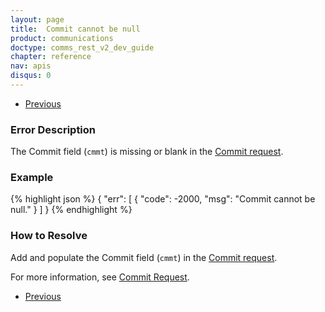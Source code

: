 ```yaml
---
layout: page
title:  Commit cannot be null
product: communications
doctype: comms_rest_v2_dev_guide
chapter: reference
nav: apis
disqus: 0
---
```


<ul class="pager">
  <li class="previous"><a href="/communications/dev-guide_rest_v2/reference/commit-errors/"><i class="glyphicon glyphicon-chevron-left"></i>Previous</a></li>
</ul>

<h3>Error Description</h3>
The Commit field (<code>cmmt</code>) is missing or blank in the <a class="dev-guide-link" href="/communications/dev-guide_rest_v2/reference/commit-request/">Commit request</a>.

<h3>Example</h3>
{% highlight json %}
{
  "err": [
    {
      "code": -2000,
      "msg": "Commit cannot be null."
    }
  ]
}
{% endhighlight %}

<h3>How to Resolve</h3>
Add and populate the Commit field (<code>cmmt</code>) in the <a class="dev-guide-link" href="/communications/dev-guide_rest_v2/reference/commit-request/">Commit request</a>.

For more information, see <a class="dev-guide-link" href="/communications/dev-guide_rest_v2/commit-uncommit/commit-request/">Commit Request</a>.

<ul class="pager">
  <li class="previous"><a href="/communications/dev-guide_rest_v2/reference/commit-errors/"><i class="glyphicon glyphicon-chevron-left"></i>Previous</a></li>
</ul>